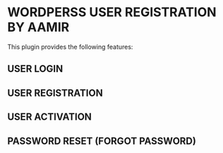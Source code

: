 # WORDPERSS USER REGISTRATION BY AAMIR
 
This plugin provides the following features:

## USER LOGIN
 

## USER REGISTRATION
 

## USER ACTIVATION
 

## PASSWORD RESET (FORGOT PASSWORD)
 
